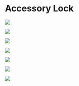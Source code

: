 # Accessory Lock

![](https://github.com/xxandev/homekit/blob/main/gallery/lock_1.png)

![](https://github.com/xxandev/homekit/blob/main/gallery/lock_2.png)

![](https://github.com/xxandev/homekit/blob/main/gallery/lock_3.png)

![](https://github.com/xxandev/homekit/blob/main/gallery/lock_4.png)

![](https://github.com/xxandev/homekit/blob/main/gallery/lock_5.png)

![](https://github.com/xxandev/homekit/blob/main/gallery/lock_6.png)

![](https://github.com/xxandev/homekit/blob/main/gallery/lock_7.png)